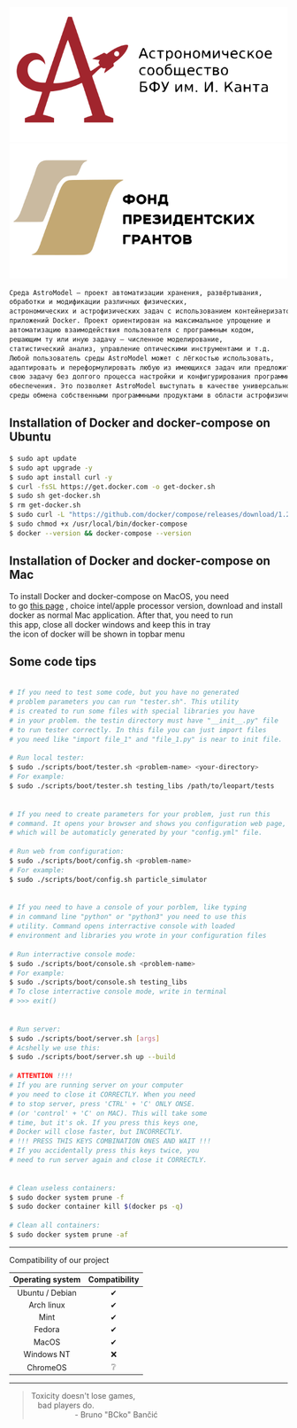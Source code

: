 <p align="center">
  <a href="https://astromodel.ru"><img alt="Astromodel" src="./configurator/static/images/logo.svg"></a>
  <a href="https://astromodel.ru"><img alt="Astromodel" src="./configurator/static/images/fond.svg"></a>
</p>

```bash
Среда AstroModel – проект автоматизации хранения, развёртывания, 
обработки и модификации различных физических, 
астрономических и астрофизических задач с использованием контейнеризатора 
приложений Docker. Проект ориентирован на максимальное упрощение и 
автоматизацию взаимодействия пользователя с программным кодом, 
решающим ту или иную задачу – численное моделирование, 
статистический анализ, управление оптическими инструментами и т.д. 
Любой пользователь среды AstroModel может с лёгкостью использовать, 
адаптировать и переформулировать любую из имеющихся задач или предложить 
свою задачу без долгого процесса настройки и конфигурирования программного 
обеспечения. Это позволяет AstroModel выступать в качестве универсальной 
среды обмена собственными программными продуктами в области астрофизических вычислений.
```

## Installation of Docker and docker-compose on Ubuntu ##

```bash
$ sudo apt update
$ sudo apt upgrade -y
$ sudo apt install curl -y
$ curl -fsSL https://get.docker.com -o get-docker.sh
$ sudo sh get-docker.sh
$ rm get-docker.sh
$ sudo curl -L "https://github.com/docker/compose/releases/download/1.29.2/docker-compose-$(uname -s)-$(uname -m)" -o /usr/local/bin/docker-compose
$ sudo chmod +x /usr/local/bin/docker-compose
$ docker --version && docker-compose --version
```
## Installation of Docker and docker-compose on Mac ##
To install Docker and docker-compose on MacOS, you need<br>
to go [this page](https://docs.docker.com/docker-for-mac/install/)
, choice intel/apple processor version, download and install<br>
docker as normal Mac application. After that, you need to run<br>
this app, close all docker windows and keep this in tray<br>
the icon of docker will be shown in topbar menu<br>

## Some code tips ##

```bash

# If you need to test some code, but you have no generated
# problem parameters you can run "tester.sh". This utility
# is created to run some files with special libraries you have
# in your problem. the testin directory must have "__init__.py" file
# to run tester correctly. In this file you can just import files
# you need like "import file_1" and "file_1.py" is near to init file.

# Run local tester:
$ sudo ./scripts/boot/tester.sh <problem-name> <your-directory>
# For example:
$ sudo ./scripts/boot/tester.sh testing_libs /path/to/leopart/tests


# If you need to create parameters for your problem, just run this
# command. It opens your browser and shows you configuration web page,
# which will be automaticly generated by your "config.yml" file.

# Run web from configuration:
$ sudo ./scripts/boot/config.sh <problem-name>
# For example:
$ sudo ./scripts/boot/config.sh particle_simulator


# If you need to have a console of your porblem, like typing
# in command line "python" or "python3" you need to use this
# utility. Command opens interractive console with loaded
# environment and libraries you wrote in your configuration files

# Run interractive console mode:
$ sudo ./scripts/boot/console.sh <problem-name>
# For example:
$ sudo ./scripts/boot/console.sh testing_libs
# To close interractive console mode, write in terminal 
# >>> exit()


# Run server:
$ sudo ./scripts/boot/server.sh [args]
# Acshelly we use this:
$ sudo ./scripts/boot/server.sh up --build

# ATTENTION !!!!
# If you are running server on your computer
# you need to close it CORRECTLY. When you need
# to stop server, press 'CTRL' + 'C' ONLY ONSE.
# (or 'control' + 'C' on MAC). This will take some
# time, but it's ok. If you press this keys one,
# Docker will close faster, but INCORRECTLY.
# !!! PRESS THIS KEYS COMBINATION ONES AND WAIT !!!
# If you accidentally press this keys twice, you
# need to run server again and close it CORRECTLY.


# Clean useless containers:
$ sudo docker system prune -f
$ sudo docker container kill $(docker ps -q)

# Clean all containers:
$ sudo docker system prune -af
```


-----------------------------------------

Compatibility of our project

| **Operating system** | **Compatibility** |
|:--------------------:|:-----------------:|
|    Ubuntu / Debian   |          ✔       |
|      Arch linux      |          ✔       |
|         Mint         |          ✔       |
|        Fedora        |          ✔       |
|         MacOS        |          ✔       |
|      Windows NT      |          ❌      |
|       ChromeOS       |          ❔       |

-----------------------------------------

> Toxicity doesn't lose games, <br>
> &nbsp;&nbsp;&nbsp;bad players do. <br>
> &nbsp;&nbsp;&nbsp;&nbsp;&nbsp;&nbsp;&nbsp;&nbsp;&nbsp;&nbsp;&nbsp;&nbsp;&nbsp;&nbsp;&nbsp;&nbsp;&nbsp;&nbsp;&nbsp;&nbsp;\- Bruno "BCko" Bančić

